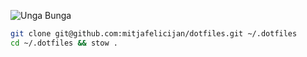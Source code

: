 ![Unga Bunga](https://github.com/mitjafelicijan/dotfiles/assets/296714/2ea7852a-8297-40c4-a9b1-0f6cba6c701f)

```sh
git clone git@github.com:mitjafelicijan/dotfiles.git ~/.dotfiles
cd ~/.dotfiles && stow .
```

